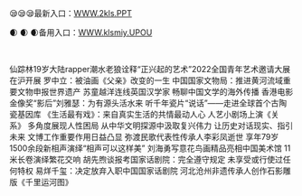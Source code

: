 <p>
	😪😪😪最新入口：<a href="http://www.baidu.com/link?url=6MA2SWnO3Raqke39an_0PUxosM6ZrUGzi1BN9tNnlPW&wd">WWW.2kls.PPT</a> 
	<p>
		🌒
🌒
🌒备用入口：<a href="http://www.baidu.com/link?url=6MA2SWnO3Raqke39an_0PUxosM6ZrUGzi1BN9tNnlPW&wd">WWW.klsmiy.UPOU</a> 
	</p>
	<p>
		<br />
	</p>
	<p>
		仙踪林19岁大陆rapper潮水老狼诠释“正兴起的艺术”2022全国青年艺术邀请大展在沪开展
罗中立：被油画《父亲》改变的一生
中国国家文物局：推进黄河流域重要文物申报世界遗产
苏童越洋连线英国汉学家 畅聊中国文学的海外传播
香港电影金像奖“影后”刘雅瑟：为有源头活水来
听千年瓷片“说话”——走进全球首个古陶瓷基因库
《生活最有戏》：来自真实生活的共情最动人心
人艺小剧场上演《关系》 多角度展现人性困局
从中华文明探源中汲取复兴伟力
让历史对话现实、指引未来 文博工作重要作用日益凸显
弥渡民歌代表性传承人李彩凤逝世 享年79岁
1500余段新相声演绎“相声可以这样美”
刘海勇写意花鸟画精品亮相中国美术馆 11米长卷演绎繁花交响
胡先煦谈报考国家话剧院：完全遵守规定 未享受或行使过任何特权
易烊千玺：决定放弃入职中国国家话剧院
河北沧州非遗传承人创作石影雕版《千里运河图》
	</p>
